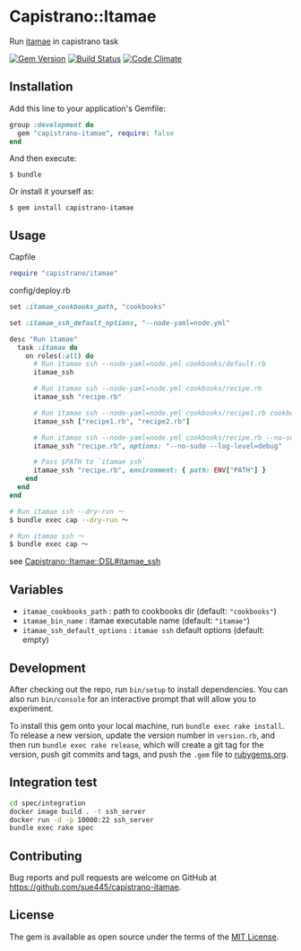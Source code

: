 # Capistrano::Itamae

Run [itamae](https://github.com/itamae-kitchen/itamae) in capistrano task

[![Gem Version](https://badge.fury.io/rb/capistrano-itamae.svg)](https://badge.fury.io/rb/capistrano-itamae)
[![Build Status](https://github.com/sue445/capistrano-itamae/workflows/test/badge.svg?branch=master)](https://github.com/sue445/capistrano-itamae/actions?query=workflow%3Atest)
[![Code Climate](https://codeclimate.com/github/sue445/capistrano-itamae/badges/gpa.svg)](https://codeclimate.com/github/sue445/capistrano-itamae)

## Installation

Add this line to your application's Gemfile:

```ruby
group :development do
  gem "capistrano-itamae", require: false
end
```

And then execute:

    $ bundle

Or install it yourself as:

    $ gem install capistrano-itamae

## Usage

Capfile

```ruby
require "capistrano/itamae"
```

config/deploy.rb

```ruby
set :itamae_cookbooks_path, "cookbooks"

set :itamae_ssh_default_options, "--node-yaml=node.yml"

desc "Run itamae"
  task :itamae do
    on roles(:all) do
      # Run itamae ssh --node-yaml=node.yml cookbooks/default.rb
      itamae_ssh

      # Run itamae ssh --node-yaml=node.yml cookbooks/recipe.rb
      itamae_ssh "recipe.rb"

      # Run itamae ssh --node-yaml=node.yml cookbooks/recipe1.rb cookbooks/recipe2.rb
      itamae_ssh ["recipe1.rb", "recipe2.rb"]

      # Run itamae ssh --node-yaml=node.yml cookbooks/recipe.rb --no-sudo --log-level=debug
      itamae_ssh "recipe.rb", options: "--no-sudo --log-level=debug"

      # Pass $PATH to `itamae ssh`
      itamae_ssh "recipe.rb", environment: { path: ENV["PATH"] }
    end
  end
end
```

```bash
# Run itamae ssh --dry-run 〜
$ bundle exec cap --dry-run 〜

# Run itamae ssh 〜
$ bundle exec cap 〜
```

see [Capistrano::Itamae::DSL#itamae_ssh](lib/capistrano/itamae/dsl.rb)

## Variables
* `itamae_cookbooks_path` : path to cookbooks dir (default: `"cookbooks"`)
* `itamae_bin_name` : itamae executable name (default: `"itamae"`)
* `itamae_ssh_default_options` : `itamae ssh` default options (default: empty)

## Development

After checking out the repo, run `bin/setup` to install dependencies. You can also run `bin/console` for an interactive prompt that will allow you to experiment.

To install this gem onto your local machine, run `bundle exec rake install`. To release a new version, update the version number in `version.rb`, and then run `bundle exec rake release`, which will create a git tag for the version, push git commits and tags, and push the `.gem` file to [rubygems.org](https://rubygems.org).

## Integration test
```sh
cd spec/integration
docker image build . -t ssh_server
docker run -d -p 10000:22 ssh_server
bundle exec rake spec
```

## Contributing

Bug reports and pull requests are welcome on GitHub at https://github.com/sue445/capistrano-itamae.


## License

The gem is available as open source under the terms of the [MIT License](http://opensource.org/licenses/MIT).

